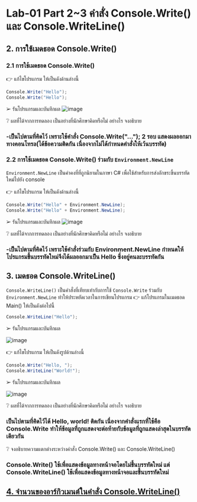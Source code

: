 # Lab-01 Part 2~3 คำสั่ง Console.Write() และ Console.WriteLine()

## 2. การใช้เมดธอด Console.Write()

### 2.1 การใช้เมดธอด Console.Write()
👉 แก้ไขโปรแกรม ให้เป็นดังด้านล่างนี้
```csharp
Console.Write("Hello");
Console.Write("Hello");
```

➢ รันโปรแกรมและบันทึกผล
![image](https://github.com/likunzz/03376836-OOP-2566-Lab-01/assets/144196696/9221e36b-3774-4287-b64f-1869be49da9e)

❔ ผลที่ได้จากการทดลอง เป็นอย่างที่นักศึกษาคิดหรือไม่ อย่างไร จงอธิบาย
### -เป็นไปตามที่คิดไว้ เพราะใช้คำสั่ง Console.Write("..."); 2 รอบ แสดงผลออกมาทางคอนโทรล(ได้ข้อความติดกัน เนื่องจากไม่ได้กำหนดคำสั่งให้เว้นบรรทัด) 


### 2.2 การใช้เมดธอด Console.Write() ร่วมกับ  `Environment.NewLine`

`Environment.NewLine` เป็นค่าคงที่ที่ถูกนิยามในภาษา C# เพื่อใช้สำหรับการส่งอักขระขึ้นบรรทัดใหม่ไปยัง console

👉 แก้ไขโปรแกรม ให้เป็นดังด้านล่างนี้

```csharp
Console.Write("Hello" + Environment.NewLine);
Console.Write("Hello" + Environment.NewLine);
```

➢ รันโปรแกรมและบันทึกผล
![image](https://github.com/likunzz/03376836-OOP-2566-Lab-01/assets/144196696/43e20cf4-11ca-4255-a590-49617ad441b9)

❔ ผลที่ได้จากการทดลอง เป็นอย่างที่นักศึกษาคิดหรือไม่ อย่างไร จงอธิบาย

### -เป็นไปตามที่คิดไว้ เพราะใช้คำสั่งร่วมกับ Environment.NewLine กำหนดให้โปรแกรมขึ้นบรรทัดใหม่จึงได้ผลออกมาเป็น Hello ซึ่งอยู่คนละบรรทัดกัน

## 3. เมดธอด Console.WriteLine()

`Console.WriteLine()` เป็นคำสั่งที่เทียบเท่ากับการใช้  `Console.Write` ร่วมกับ  `Environment.NewLine` ทำให้ประหยัดเวลาในการเขียนโปรแกรม
👉 แก้โปรแกรมในเมดธอด Main() ให้เป็นดังต่อไปนี้

```csharp
Console.WriteLine("Hello");
```

➢ รันโปรแกรมและบันทึกผล

![image](https://github.com/likunzz/03376836-OOP-2566-Lab-01/assets/144196696/cff8467f-212c-4486-bee0-a15326522643)



👉 แก้ไขโปรแกรม ให้เป็นดังรูปด้านล่างนี้

```csharp
Console.Write("Hello, ");
Console.WriteLine("World!");
```

➢ รันโปรแกรมและบันทึกผล

![image](https://github.com/likunzz/03376836-OOP-2566-Lab-01/assets/144196696/d6d4f5f7-0648-438b-b036-eb2118ff4081)


❔ ผลที่ได้จากการทดลอง เป็นอย่างที่นักศึกษาคิดหรือไม่ อย่างไร จงอธิบาย

### เป็นไปตามที่คิดไว้ได้ Hello, world! ติดกัน เนื่องจากคำสั่งแรกที่ใช้คือ Console.Write ทำให้ข้อมูลที่ถูกแสดงจะต่อท้ายกับข้อมูลที่ถูกแสดงล่าสุดในบรรทัดเดียวกัน

❔ จงอธิบายความแตกต่างระหว่างคำสั่ง Console.Write() และ Console.WriteLine()

### Console.Write() ใช้เพื่อแสดงข้อมูลทางหน้าจอโดยไม่ขึ้นบรรทัดใหม่ แต่ Console.WriteLine() ใช้เพื่อแสดงข้อมูลทางหน้าจอและขึ้นบรรทัดใหม่

## [4. จำนวนของอาร์กิวเมนต์ในคำสั่ง Console.WriteLine()](./Lab-01-part-4.md)
